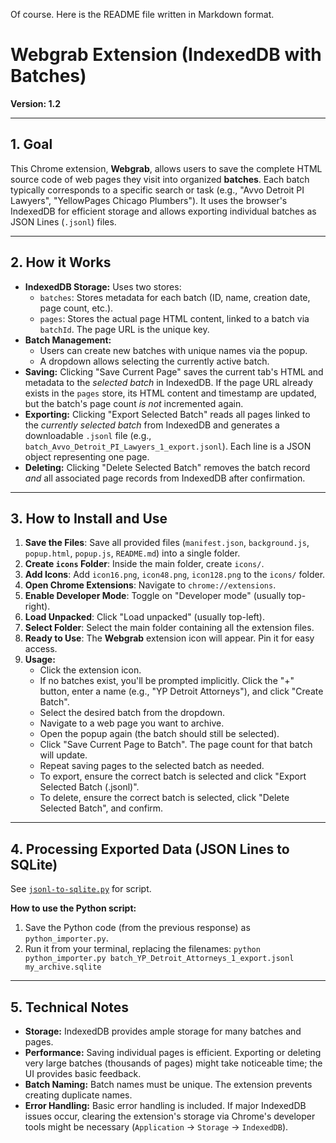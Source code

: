 Of course. Here is the README file written in Markdown format.

# Webgrab Extension (IndexedDB with Batches)

**Version: 1.2**

***

## 1. Goal

This Chrome extension, **Webgrab**, allows users to save the complete HTML source code of web pages they visit into organized **batches**. Each batch typically corresponds to a specific search or task (e.g., "Avvo Detroit PI Lawyers", "YellowPages Chicago Plumbers"). It uses the browser's IndexedDB for efficient storage and allows exporting individual batches as JSON Lines (`.jsonl`) files.

***

## 2. How it Works

* **IndexedDB Storage:** Uses two stores:
    * `batches`: Stores metadata for each batch (ID, name, creation date, page count, etc.).
    * `pages`: Stores the actual page HTML content, linked to a batch via `batchId`. The page URL is the unique key.
* **Batch Management:**
    * Users can create new batches with unique names via the popup.
    * A dropdown allows selecting the currently active batch.
* **Saving:** Clicking "Save Current Page" saves the current tab's HTML and metadata to the *selected batch* in IndexedDB. If the page URL already exists in the `pages` store, its HTML content and timestamp are updated, but the batch's page count *is not* incremented again.
* **Exporting:** Clicking "Export Selected Batch" reads all pages linked to the *currently selected batch* from IndexedDB and generates a downloadable `.jsonl` file (e.g., `batch_Avvo_Detroit_PI_Lawyers_1_export.jsonl`). Each line is a JSON object representing one page.
* **Deleting:** Clicking "Delete Selected Batch" removes the batch record *and* all associated page records from IndexedDB after confirmation.

***

## 3. How to Install and Use

1.  **Save the Files**: Save all provided files (`manifest.json`, `background.js`, `popup.html`, `popup.js`, `README.md`) into a single folder.
2.  **Create `icons` Folder**: Inside the main folder, create `icons/`.
3.  **Add Icons**: Add `icon16.png`, `icon48.png`, `icon128.png` to the `icons/` folder.
4.  **Open Chrome Extensions**: Navigate to `chrome://extensions`.
5.  **Enable Developer Mode**: Toggle on "Developer mode" (usually top-right).
6.  **Load Unpacked**: Click "Load unpacked" (usually top-left).
7.  **Select Folder**: Select the main folder containing all the extension files.
8.  **Ready to Use**: The **Webgrab** extension icon will appear. Pin it for easy access.
9.  **Usage:**
    * Click the extension icon.
    * If no batches exist, you'll be prompted implicitly. Click the "+" button, enter a name (e.g., "YP Detroit Attorneys"), and click "Create Batch".
    * Select the desired batch from the dropdown.
    * Navigate to a web page you want to archive.
    * Open the popup again (the batch should still be selected).
    * Click "Save Current Page to Batch". The page count for that batch will update.
    * Repeat saving pages to the selected batch as needed.
    * To export, ensure the correct batch is selected and click "Export Selected Batch (.jsonl)".
    * To delete, ensure the correct batch is selected, click "Delete Selected Batch", and confirm.

***

## 4. Processing Exported Data (JSON Lines to SQLite)

See [`jsonl-to-sqlite.py`](/jsonl-to-sqlite.py) for script.

**How to use the Python script:**

1.  Save the Python code (from the previous response) as `python_importer.py`.
2.  Run it from your terminal, replacing the filenames:
    `python python_importer.py batch_YP_Detroit_Attorneys_1_export.jsonl my_archive.sqlite`

***

## 5. Technical Notes

* **Storage:** IndexedDB provides ample storage for many batches and pages.
* **Performance:** Saving individual pages is efficient. Exporting or deleting very large batches (thousands of pages) might take noticeable time; the UI provides basic feedback.
* **Batch Naming:** Batch names must be unique. The extension prevents creating duplicate names.
* **Error Handling:** Basic error handling is included. If major IndexedDB issues occur, clearing the extension's storage via Chrome's developer tools might be necessary (`Application` -> `Storage` -> `IndexedDB`).
